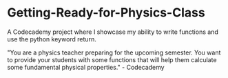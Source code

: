 # Getting-Ready-for-Physics-Class
A Codecademy project where I showcase my ability to write functions and use the python keyword return. 

"You are a physics teacher preparing for the upcoming semester. You want to provide your students with some functions that will help them calculate some fundamental physical properties." - Codecademy

